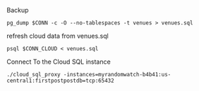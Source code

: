 Backup 

```
pg_dump $CONN -c -O --no-tablespaces -t venues > venues.sql
```

refresh cloud data from venues.sql
```
psql $CONN_CLOUD < venues.sql
```

Connect To the Cloud SQL instance

```
./cloud_sql_proxy -instances=myrandomwatch-b4b41:us-central1:firstpostpostdb=tcp:65432
```

